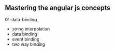 ## Mastering the angular js concepts

01-data-binding

- string interpolation
- data binding
- event binding
- two way binding
